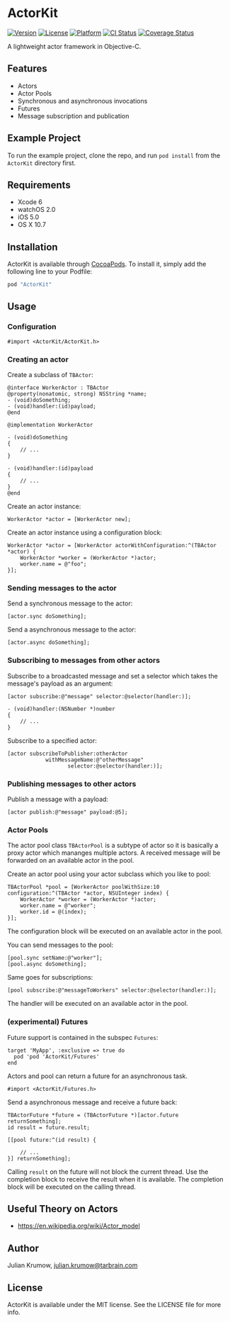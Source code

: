 # ActorKit

[![Version](https://img.shields.io/cocoapods/v/ActorKit.svg?style=flat)](http://cocoadocs.org/docsets/ActorKit)
[![License](https://img.shields.io/cocoapods/l/ActorKit.svg?style=flat)](http://cocoadocs.org/docsets/ActorKit)
[![Platform](https://img.shields.io/cocoapods/p/ActorKit.svg?style=flat)](http://cocoadocs.org/docsets/ActorKit)
[![CI Status](http://img.shields.io/travis/tarbrain/ActorKit.svg?style=flat)](https://travis-ci.org/tarbrain/ActorKit)
[![Coverage Status](https://img.shields.io/coveralls/tarbrain/ActorKit/master.svg?style=flat)](https://coveralls.io/r/tarbrain/ActorKit)

A lightweight actor framework in Objective-C.

## Features

* Actors
* Actor Pools
* Synchronous and asynchronous invocations
* Futures
* Message subscription and publication

## Example Project

To run the example project, clone the repo, and run `pod install` from the `ActorKit` directory first.

## Requirements

* Xcode 6
* watchOS 2.0
* iOS 5.0
* OS X 10.7

## Installation

ActorKit is available through [CocoaPods](http://cocoapods.org). To install
it, simply add the following line to your Podfile:

```ruby
pod "ActorKit"
```

## Usage

### Configuration

```objc
#import <ActorKit/ActorKit.h>
```

### Creating an actor

Create a subclass of `TBActor`:

```objc
@interface WorkerActor : TBActor
@property(nonatomic, strong) NSString *name;
- (void)doSomething;
- (void)handler:(id)payload;
@end

@implementation WorkerActor

- (void)doSomething
{
    // ...
}

- (void)handler:(id)payload
{
    // ...
}
@end
```

Create an actor instance:

```objc
WorkerActor *actor = [WorkerActor new];
```

Create an actor instance using a configuration block:

```objc
WorkerActor *actor = [WorkerActor actorWithConfiguration:^(TBActor *actor) {
    WorkerActor *worker = (WorkerActor *)actor;
    worker.name = @"foo";
}];
```

### Sending messages to the actor

Send a synchronous message to the actor:

```objc
[actor.sync doSomething];
```

Send a asynchronous message to the actor:

```objc
[actor.async doSomething];
```

### Subscribing to messages from other actors

Subscribe to a broadcasted message and set a selector which takes the message's payload as an argument:

```objc
[actor subscribe:@"message" selector:@selector(handler:)];

- (void)handler:(NSNumber *)number
{
    // ...
}
```

Subscribe to a specified actor:

```objc
[actor subscribeToPublisher:otherActor
            withMessageName:@"otherMessage"
                   selector:@selector(handler:)];
```

### Publishing messages to other actors

Publish a message with a payload:

```objc
[actor publish:@"message" payload:@5];
```

### Actor Pools

The actor pool class `TBActorPool` is a subtype of actor so it is basically a proxy actor which mananges multiple actors. A received message will be forwarded on an available actor in the pool.

Create an actor pool using your actor subclass which you like to pool:

```objc
TBActorPool *pool = [WorkerActor poolWithSize:10 configuration:^(TBActor *actor, NSUInteger index) {
    WorkerActor *worker = (WorkerActor *)actor;
    worker.name = @"worker";
    worker.id = @(index);
}];
```

The configuration block will be executed on an available actor in the pool.

You can send messages to the pool:

```objc
[pool.sync setName:@"worker"];
[pool.async doSomething];
```

Same goes for subscriptions:

```objc
[pool subscribe:@"messageToWorkers" selector:@selector(handler:)];
```

The handler will be executed on an available actor in the pool.

### (experimental) Futures

Future support is contained in the subspec `Futures`:

```
target 'MyApp', :exclusive => true do
  pod 'pod 'ActorKit/Futures'
end
```

Actors and pool can return a future for an asynchronous task.

```objc
#import <ActorKit/Futures.h>
```

Send a asynchronous message and receive a future back:

```objc
TBActorFuture *future = (TBActorFuture *)[actor.future returnSomething];
id result = future.result;
```

```objc
[[pool future:^(id result) {
    
    // ...
}] returnSomething];
```

Calling `result` on the future will not block the current thread. Use the completion block to receive the result when it is available. The completion block will be executed on the calling thread.

## Useful Theory on Actors

- https://en.wikipedia.org/wiki/Actor_model

## Author

Julian Krumow, julian.krumow@tarbrain.com

## License

ActorKit is available under the MIT license. See the LICENSE file for more info.
